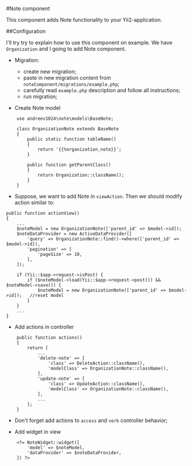 #Note component 

This component adds Note functionality to your Yii2-application.

##Configuration

I'll try try to explain how to use this component on example. 
We have `Organization` and I going to add Note component.

*   Migration:
    *   create new migration;
    *   paste in new migration content from `noteComponent/migrations/example.php`;
    *   carefully read `example.php` description and follow all instructions;
    *   run migration;

*   Create Note model

```
    use andreev1024\note\models\BaseNote;
    
    class OrganizationNote extends BaseNote
    {
        public static function tableName()
        {
            return '{{%organization_note}}';
        }
    
        public function getParentClass()
        {
            return Organization::className();
        }
    }
```

*   Suppose, we want to add Note in `viewAction`. Then we should modify action similar to:

```
public function actionView()
{
    ...
    $noteModel = new OrganizationNote(['parent_id' => $model->id]);
    $noteDataProvider = new ActiveDataProvider([
        'query' => OrganizationNote::find()->where(['parent_id' => $model->id]),
        'pagination' => [
            'pageSize' => 10,
        ],
    ]);

    if (Yii::$app->request->isPost) {
        if ($noteModel->load(Yii::$app->request->post()) && $noteModel->save()) {
            $noteModel = new OrganizationNote(['parent_id' => $model->id]);   //reset model
        }
    }
    ...
}
```

*   Add actions in controller
```
    public function actions()
    {
        return [
            ...
            'delete-note' => [
                'class' => DeleteAction::className(),
                'modelClass' => OrganizationNote::className(),
            ],
            'update-note' => [
                'class' => UpdateAction::className(),
                'modelClass' => OrganizationNote::className(),
            ],
            ...
        ];
    }
```

*   Don't forget add actions to `access` and `verb` controller behavior; 

*   Add widget in view

```
    <?= NoteWidget::widget([
        'model' => $noteModel,
        'dataProvider' => $noteDataProvider,
    ]) ?>
```
